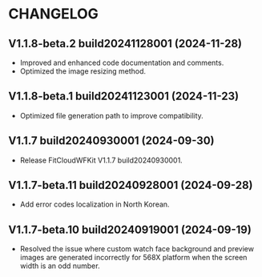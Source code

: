 # CHANGELOG

## V1.1.8-beta.2 build20241128001 (2024-11-28)

- Improved and enhanced code documentation and comments.
- Optimized the image resizing method.

## V1.1.8-beta.1 build20241123001 (2024-11-23)

- Optimized file generation path to improve compatibility.

## V1.1.7 build20240930001 (2024-09-30)

- Release FitCloudWFKit V1.1.7 build20240930001.

## V1.1.7-beta.11 build20240928001 (2024-09-28)

- Add error codes localization in North Korean.

## V1.1.7-beta.10 build20240919001 (2024-09-19)

- Resolved the issue where custom watch face background and preview images are generated incorrectly for 568X platform when the screen width is an odd number.
